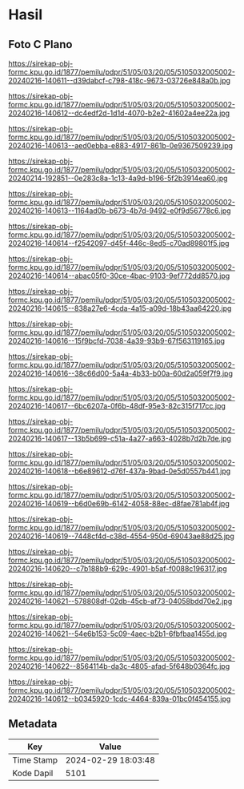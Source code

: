 # Hasil

## Foto C Plano

https://sirekap-obj-formc.kpu.go.id/1877/pemilu/pdpr/51/05/03/20/05/5105032005002-20240216-140611--d39dabcf-c798-418c-9673-03726e848a0b.jpg

https://sirekap-obj-formc.kpu.go.id/1877/pemilu/pdpr/51/05/03/20/05/5105032005002-20240216-140612--dc4edf2d-1d1d-4070-b2e2-41602a4ee22a.jpg

https://sirekap-obj-formc.kpu.go.id/1877/pemilu/pdpr/51/05/03/20/05/5105032005002-20240216-140613--aed0ebba-e883-4917-861b-0e9367509239.jpg

https://sirekap-obj-formc.kpu.go.id/1877/pemilu/pdpr/51/05/03/20/05/5105032005002-20240214-192851--0e283c8a-1c13-4a9d-b196-5f2b3914ea60.jpg

https://sirekap-obj-formc.kpu.go.id/1877/pemilu/pdpr/51/05/03/20/05/5105032005002-20240216-140613--1164ad0b-b673-4b7d-9492-e0f9d56778c6.jpg

https://sirekap-obj-formc.kpu.go.id/1877/pemilu/pdpr/51/05/03/20/05/5105032005002-20240216-140614--f2542097-d45f-446c-8ed5-c70ad89801f5.jpg

https://sirekap-obj-formc.kpu.go.id/1877/pemilu/pdpr/51/05/03/20/05/5105032005002-20240216-140614--abac05f0-30ce-4bac-9103-9ef772dd8570.jpg

https://sirekap-obj-formc.kpu.go.id/1877/pemilu/pdpr/51/05/03/20/05/5105032005002-20240216-140615--838a27e6-4cda-4a15-a09d-18b43aa64220.jpg

https://sirekap-obj-formc.kpu.go.id/1877/pemilu/pdpr/51/05/03/20/05/5105032005002-20240216-140616--15f9bcfd-7038-4a39-93b9-67f563119165.jpg

https://sirekap-obj-formc.kpu.go.id/1877/pemilu/pdpr/51/05/03/20/05/5105032005002-20240216-140616--38c66d00-5a4a-4b33-b00a-60d2a059f7f9.jpg

https://sirekap-obj-formc.kpu.go.id/1877/pemilu/pdpr/51/05/03/20/05/5105032005002-20240216-140617--6bc6207a-0f6b-48df-95e3-82c315f717cc.jpg

https://sirekap-obj-formc.kpu.go.id/1877/pemilu/pdpr/51/05/03/20/05/5105032005002-20240216-140617--13b5b699-c51a-4a27-a663-4028b7d2b7de.jpg

https://sirekap-obj-formc.kpu.go.id/1877/pemilu/pdpr/51/05/03/20/05/5105032005002-20240216-140618--b6e89612-d76f-437a-9bad-0e5d0557b441.jpg

https://sirekap-obj-formc.kpu.go.id/1877/pemilu/pdpr/51/05/03/20/05/5105032005002-20240216-140619--b6d0e69b-6142-4058-88ec-d8fae781ab4f.jpg

https://sirekap-obj-formc.kpu.go.id/1877/pemilu/pdpr/51/05/03/20/05/5105032005002-20240216-140619--7448cf4d-c38d-4554-950d-69043ae88d25.jpg

https://sirekap-obj-formc.kpu.go.id/1877/pemilu/pdpr/51/05/03/20/05/5105032005002-20240216-140620--c7b188b9-629c-4901-b5af-f0088c196317.jpg

https://sirekap-obj-formc.kpu.go.id/1877/pemilu/pdpr/51/05/03/20/05/5105032005002-20240216-140621--578808df-02db-45cb-af73-04058bdd70e2.jpg

https://sirekap-obj-formc.kpu.go.id/1877/pemilu/pdpr/51/05/03/20/05/5105032005002-20240216-140621--54e6b153-5c09-4aec-b2b1-6fbfbaa1455d.jpg

https://sirekap-obj-formc.kpu.go.id/1877/pemilu/pdpr/51/05/03/20/05/5105032005002-20240216-140622--8564114b-da3c-4805-afad-5f648b0364fc.jpg

https://sirekap-obj-formc.kpu.go.id/1877/pemilu/pdpr/51/05/03/20/05/5105032005002-20240216-140612--b0345920-1cdc-4464-839a-01bc0f454155.jpg


## Metadata

| Key        | Value               |
| ---------- | ------------------- |
| Time Stamp | 2024-02-29 18:03:48 |
| Kode Dapil | 5101                |




